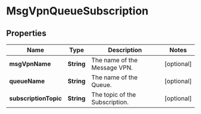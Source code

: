 
# MsgVpnQueueSubscription

## Properties
Name | Type | Description | Notes
------------ | ------------- | ------------- | -------------
**msgVpnName** | **String** | The name of the Message VPN. |  [optional]
**queueName** | **String** | The name of the Queue. |  [optional]
**subscriptionTopic** | **String** | The topic of the Subscription. |  [optional]



